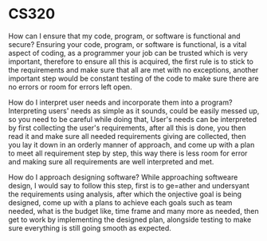 # CS320
How can I ensure that my code, program, or software is functional and secure?
Ensuring your code, program, or software is functional, is a vital aspect of coding, as a programmer your job can be trusted which is very important, therefore to ensure all this is acquired, the first rule is to stick to the requirements and make sure that all are met with no exceptions, another important step would be constant testing of the code to make sure there are no errors or room for errors left open. 


How do I interpret user needs and incorporate them into a program?
Interpreting users' needs as simple as it sounds, could be easily messed up, so you need to be careful while doing that, User's needs can be interpreted by first collecting the user's requirements, after all this is done, you then read it and make sure all needed requirements giving are collected, then you lay it down in an orderly manner of approach, and come up with a plan to meet all requirement step by step, this way there is less room for error and making sure all requirements are well interpreted and met. 


How do I approach designing software?
While approaching softweare design, I would say to follow this step, first is to ge=ather and undersyant the requirements using analysis, after which the onjective goal is being designed, come up with a plans to achieve each goals such as team needed, what is the budget like, time frame and many more as needed, then get to work by implementing the designed plan, alongside testing to make sure everything is still going smooth as expected. 
